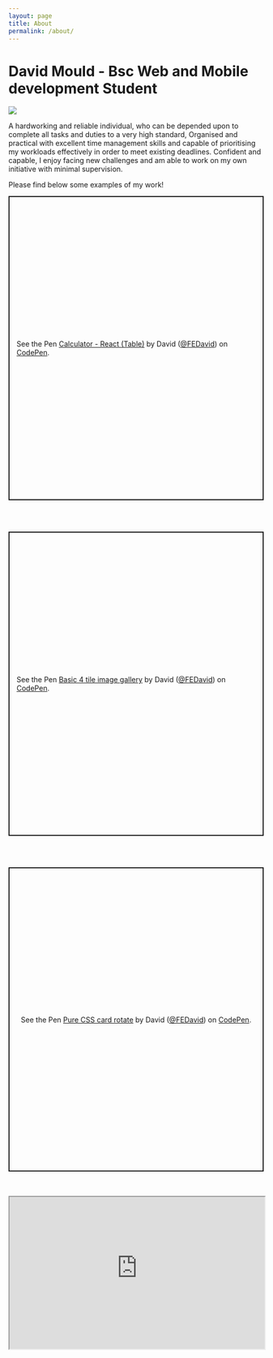 ```yaml
---
layout: page
title: About
permalink: /about/
---
```

<p>
<h1>David Mould - Bsc Web and Mobile development Student</h1>
</p>

![](https://avatars.githubusercontent.com/u/91611885?v=4)

A hardworking and reliable individual, who can be depended upon to complete all tasks and duties to a very high standard, Organised and practical with excellent time management skills and capable of prioritising my workloads effectively in order to meet existing deadlines. Confident and capable, I enjoy facing new challenges and am able to work on my own initiative with minimal supervision.

Please find below some examples of my work!

<p class="codepen" data-height="300" data-default-tab="html,result" data-slug-hash="gOqbgeb" data-user="FEDavid" style="height: 600px; box-sizing: border-box; display: flex; align-items: center; justify-content: center; border: 2px solid; margin: 1em 0; padding: 1em;">
  <span>See the Pen <a href="https://codepen.io/FEDavid/pen/gOqbgeb">
  Calculator - React (Table)</a> by David (<a href="https://codepen.io/FEDavid">@FEDavid</a>)
  on <a href="https://codepen.io">CodePen</a>.</span>
</p>
<script async src="https://cpwebassets.codepen.io/assets/embed/ei.js"></script><br><br>
<p class="codepen" data-height="300" data-default-tab="html,result" data-slug-hash="BaMoJOQ" data-user="FEDavid" style="height: 600px; box-sizing: border-box; display: flex; align-items: center; justify-content: center; border: 2px solid; margin: 1em 0; padding: 1em;">
  <span>See the Pen <a href="https://codepen.io/FEDavid/pen/BaMoJOQ">
  Basic 4 tile image gallery</a> by David (<a href="https://codepen.io/FEDavid">@FEDavid</a>)
  on <a href="https://codepen.io">CodePen</a>.</span>
</p>
<script async src="https://cpwebassets.codepen.io/assets/embed/ei.js"></script><br><br>
<p class="codepen" data-height="300" data-default-tab="html,result" data-slug-hash="poGvZbE" data-user="FEDavid" style="height: 600px; box-sizing: border-box; display: flex; align-items: center; justify-content: center; border: 2px solid; margin: 1em 0; padding: 1em;">
  <span>See the Pen <a href="https://codepen.io/FEDavid/pen/poGvZbE">
  Pure CSS card rotate</a> by David (<a href="https://codepen.io/FEDavid">@FEDavid</a>)
  on <a href="https://codepen.io">CodePen</a>.</span>
</p>
<script async src="https://cpwebassets.codepen.io/assets/embed/ei.js"></script>
<br><br>
<iframe style="width: 100%;" height="300" src="https://basic-weather.onrender.com/" title="Python/Flask weather web app"></iframe>
